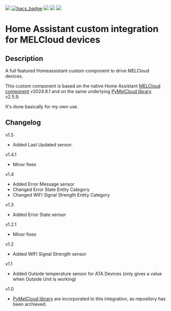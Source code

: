 [![](https://img.shields.io/github/release/efipso/melcloud/all.svg?style=for-the-badge)](https://github.com/efipso/melcloud/releases)
[![hacs_badge](https://img.shields.io/badge/HACS-Custom-orange.svg?style=for-the-badge)](https://github.com/hacs/integration)
[![](https://img.shields.io/github/license/efipso/melcloud?style=for-the-badge)](LICENSE)
[![](https://img.shields.io/badge/MAINTAINER-%40efipso-red?style=for-the-badge)](https://github.com/efipso)
[![](https://img.shields.io/badge/COMMUNITY-FORUM-success?style=for-the-badge)](https://community.home-assistant.io)

# Home Assistant custom integration for MELCloud devices

## Description
A full featured Homeassistant custom component to drive MELCloud devices.

This custom component is based on the native Home Assistant [MELCloud component](https://github.com/home-assistant/core/tree/dev/homeassistant/components/melcloud) v2024.8.1 and on the same underlying [PyMelCloud library](https://github.com/vilppuvuorinen/pymelcloud) v2.5.9.

It's done basically for my own use.

## Changelog

v1.5
- Added Last Updated sensor.

v1.4.1
- Minor fixes

v1.4
- Added Error Message sensor
- Changed Error State Entity Category
- Changed WIFI Signal Strength Entity Category

v1.3
- Added Error State sensor

v1.2.1
- Minor fixes

v1.2
- Added WIFI Signal Strength sensor

v1.1
- Added Outside temperature sensor for ATA Devices (only gives a value when Outside Unit is working)

v1.0
- [PyMelCloud library](https://github.com/vilppuvuorinen/pymelcloud) are incorporated to this integration, as repository has been archieved.
